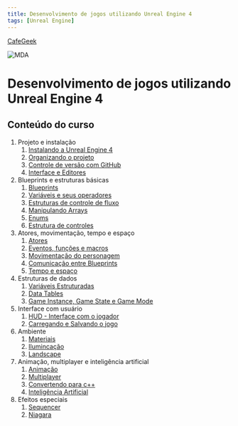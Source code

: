 ```yaml
---
title: Desenvolvimento de jogos utilizando Unreal Engine 4
tags: [Unreal Engine]
---
```


[CafeGeek](https://myerco.github.io/unreal-engine)

![MDA](https://myerco.github.io/unreal-engine/imagens/cafegeek_small.png)
# Desenvolvimento de jogos utilizando Unreal Engine 4

## Conteúdo do curso
<a name="1"></a>
1. Projeto e instalação
    1. [Instalando a Unreal Engine 4](https://myerco.github.io/unreal-engine/modulo1/instalando.html)
    1. [Organizando o projeto](https://myerco.github.io/unreal-engine/modulo1/organizando.html)
    1. [Controle de versão com GitHub](https://myerco.github.io/unreal-engine/modulo1/github.html)
    1. [Interface e Editores](modulo1/interface.html)  
1. Blueprints e estruturas básicas
    1. [Blueprints](https://myerco.github.io/unreal-engine/modulo1/blueprint.html)
    1. [Variáveis e seus operadores](https://myerco.github.io/unreal-engine/modulo1/variaveis.html)  
    1. [Estruturas de controle de fluxo](https://myerco.github.io/unreal-engine/modulo1/estruturascontrole.html)
    1. [Manipulando Arrays](https://myerco.github.io/unreal-engine/modulo1/array.html)  
    1. [Enums](https://myerco.github.io/unreal-engine/modulo1/enum.html)    
    1. [Estrutura de controles](https://myerco.github.io/unreal-engine/modulo1/controles.html)
1. Atores, movimentação, tempo e espaço
    1. [Atores](https://myerco.github.io/unreal-engine/modulo1/atores.html)
    1. [Eventos, funções e macros](https://myerco.github.io/unreal-engine/modulo1/eventos_funcoes.html)  
    1. [Movimentação do personagem](https://myerco.github.io/unreal-engine/modulo1/movimentacao.html)    
    1. [Comunicação entre Blueprints](https://myerco.github.io/unreal-engine/modulo1/comunicacao.html)    
    1. [Tempo e espaço](https://myerco.github.io/unreal-engine/modulo1/tempo_espaco.html)  
1. Estruturas de dados
    1. [Variáveis Estruturadas](https://myerco.github.io/unreal-engine/modulo1/estruturas.html)  
    1. [Data Tables](https://myerco.github.io/unreal-engine/modulo1/datatables.html)
    1. [Game Instance, Game State e Game Mode](https://myerco.github.io/unreal-engine/modulo1/estruturasdados.html)
1. Interface com usuário
    1. [HUD - Interface com o jogador](https://myerco.github.io/unreal-engine/modulo1/hud.html)
    1. [Carregando e Salvando o jogo](https://myerco.github.io/unreal-engine/modulo1/salvando.html)
1. Ambiente
    1. [Materiais](https://myerco.github.io/unreal-engine/materiais.html)
    1. [Ilumincação](https://myerco.github.io/unreal-engine/iluminacao.html)
    1. [Landscape](https://myerco.github.io/unreal-engine/Landscape.html)  
1. Animação, multiplayer e inteligência artificial
    1. [Animação](https://myerco.github.io/unreal-engine/modulo1/animacao.html)
    1. [Multiplayer](https://myerco.github.io/unreal-engine/modulo1/multiplayer.html)
    1. [Convertendo para c++](https://myerco.github.io/unreal-engine/modulo1/convertendo.html)
    1. [Inteligência Artificial](https://myerco.github.io/unreal-engine/modulo1/inteligenciaartificial.html)
1. Efeitos especiais
    1. [Sequencer](https://myerco.github.io/unreal-engine/sequencer.html)
    1. [Niagara](https://myerco.github.io/unreal-engine/modulo1/niagara.html)
